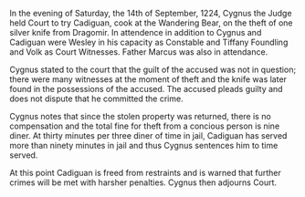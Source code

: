 In the evening of Saturday, the 14th of September, 1224, Cygnus the Judge held Court to try Cadiguan, cook at the Wandering Bear, on the theft of one silver knife from Dragomir. In attendence in addition to Cygnus and Cadiguan were Wesley in his capacity as Constable and Tiffany Foundling and Volk as Court Witnesses. Father Marcus was also in attendance.

Cygnus stated to the court that the guilt of the accused was not in question; there were many witnesses at the moment of theft and the knife was later found in the possessions of the accused. The accused pleads guilty and does not dispute that he committed the crime.

Cygnus notes that since the stolen property was returned, there is no compensation and the total fine for theft from a concious person is nine diner. At thirty minutes per three diner of time in jail, Cadiguan has served more than ninety minutes in jail and thus Cygnus sentences him to time served.

At this point Cadiguan is freed from restraints and is warned that further crimes will be met with harsher penalties. Cygnus then adjourns Court.
